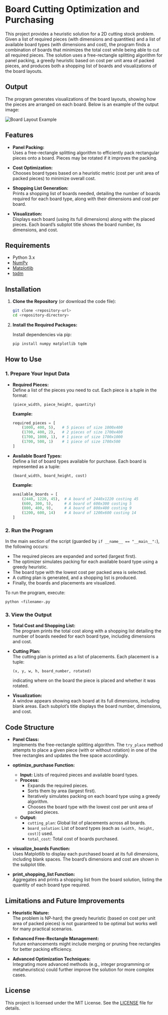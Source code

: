 # Board Cutting Optimization and Purchasing

This project provides a heuristic solution for a 2D cutting stock problem. Given a list of required pieces (with dimensions and quantities) and a list of available board types (with dimensions and cost), the program finds a combination of boards that minimizes the total cost while being able to cut all required pieces. The solution uses a free-rectangle splitting algorithm for panel packing, a greedy heuristic based on cost per unit area of packed pieces, and produces both a shopping list of boards and visualizations of the board layouts.

## Output

The program generates visualizations of the board layouts, showing how the pieces are arranged on each board. Below is an example of the output image:

![Board Layout Example](img/output.png)

## Features

- **Panel Packing:**  
  Uses a free-rectangle splitting algorithm to efficiently pack rectangular pieces onto a board. Pieces may be rotated if it improves the packing.

- **Cost Optimization:**  
  Chooses board types based on a heuristic metric (cost per unit area of packed pieces) to minimize overall cost.

- **Shopping List Generation:**  
  Prints a shopping list of boards needed, detailing the number of boards required for each board type, along with their dimensions and cost per board.

- **Visualization:**  
  Displays each board (using its full dimensions) along with the placed pieces. Each board’s subplot title shows the board number, its dimensions, and cost.

## Requirements

- Python 3.x
- [NumPy](https://numpy.org/)
- [Matplotlib](https://matplotlib.org/)
- [tqdm](https://github.com/tqdm/tqdm)

## Installation

1. **Clone the Repository** (or download the code file):

   ```bash
   git clone <repository-url>
   cd <repository-directory>
   ```

2. **Install the Required Packages:**

   Install dependencies via pip:

   ```bash
   pip install numpy matplotlib tqdm
   ```

## How to Use

### 1. Prepare Your Input Data

- **Required Pieces:**  
  Define a list of the pieces you need to cut. Each piece is a tuple in the format:

  ```
  (piece_width, piece_height, quantity)
  ```

  **Example:**

  ```python
  required_pieces = [
      (1000, 400, 5),   # 5 pieces of size 1000x400
      (1700, 400, 2),   # 2 pieces of size 1700x400
      (1700, 1000, 1),  # 1 piece of size 1700x1000
      (1700, 500, 1)    # 1 piece of size 1700x500
  ]
  ```

- **Available Board Types:**  
  Define a list of board types available for purchase. Each board is represented as a tuple:

  ```
  (board_width, board_height, cost)
  ```

  **Example:**

  ```python
  available_boards = [
      (2440, 1220, 45),  # A board of 2440x1220 costing 45
      (600, 300, 5),     # A board of 600x300 costing 5
      (800, 400, 9),     # A board of 800x400 costing 9
      (1200, 600, 14)    # A board of 1200x600 costing 14
  ]
  ```

### 2. Run the Program

In the main section of the script (guarded by `if __name__ == "__main__":`), the following occurs:

- The required pieces are expanded and sorted (largest first).
- The optimizer simulates packing for each available board type using a greedy heuristic.
- The board type with the lowest cost per packed area is selected.
- A cutting plan is generated, and a shopping list is produced.
- Finally, the boards and placements are visualized.

To run the program, execute:

```bash
python <filename>.py
```

### 3. View the Output

- **Total Cost and Shopping List:**  
  The program prints the total cost along with a shopping list detailing the number of boards needed for each board type, including dimensions and cost.

- **Cutting Plan:**  
  The cutting plan is printed as a list of placements. Each placement is a tuple:

  ```
  (x, y, w, h, board_number, rotated)
  ```

  indicating where on the board the piece is placed and whether it was rotated.

- **Visualization:**  
  A window appears showing each board at its full dimensions, including blank areas. Each subplot’s title displays the board number, dimensions, and cost.

## Code Structure

- **Panel Class:**  
  Implements the free-rectangle splitting algorithm. The `try_place` method attempts to place a given piece (with or without rotation) in one of the free rectangles and updates the free space accordingly.

- **optimize_purchase Function:**

  - **Input:** Lists of required pieces and available board types.
  - **Process:**
    - Expands the required pieces.
    - Sorts them by area (largest first).
    - Iteratively simulates packing on each board type using a greedy algorithm.
    - Chooses the board type with the lowest cost per unit area of packed pieces.
  - **Output:**
    - `cutting_plan`: Global list of placements across all boards.
    - `board_solution`: List of board types (each as `(width, height, cost)`) used.
    - `total_cost`: Total cost of boards purchased.

- **visualize_boards Function:**  
  Uses Matplotlib to display each purchased board at its full dimensions, including blank spaces. The board’s dimensions and cost are shown in the subplot title.

- **print_shopping_list Function:**  
  Aggregates and prints a shopping list from the board solution, listing the quantity of each board type required.

## Limitations and Future Improvements

- **Heuristic Nature:**  
  The problem is NP-hard; the greedy heuristic (based on cost per unit area of packed pieces) is not guaranteed to be optimal but works well for many practical scenarios.

- **Enhanced Free-Rectangle Management:**  
  Future enhancements might include merging or pruning free rectangles for better packing efficiency.

- **Advanced Optimization Techniques:**  
  Integrating more advanced methods (e.g., integer programming or metaheuristics) could further improve the solution for more complex cases.

## License

This project is licensed under the MIT License. See the [LICENSE](LICENSE) file for details.
